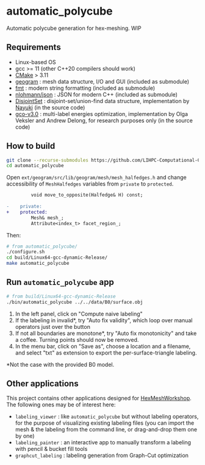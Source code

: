 # automatic_polycube
Automatic polycube generation for hex-meshing. WIP

## Requirements

- Linux-based OS
- gcc >= 11 (other C++20 compilers should work)
- [CMake](https://cmake.org/) > 3.11
- [geogram](https://github.com/BrunoLevy/geogram) : mesh data structure, I/O and GUI (included as submodule)
- [fmt](https://github.com/fmtlib/fmt) : modern string formatting (included as submodule)
- [nlohmann/json](https://github.com/nlohmann/json) : JSON for modern C++ (included as submodule)
- [DisjointSet](https://www.nayuki.io/page/disjoint-set-data-structure) : disjoint-set/union-find data structure, implementation by [Nayuki](https://www.nayuki.io/) (in the source code)
- [gco-v3.0](https://vision.cs.uwaterloo.ca/code/) :  multi-label energies optimization, implementation by Olga Veksler and Andrew Delong, for research purposes only (in the source code)

## How to build

```bash
git clone --recurse-submodules https://github.com/LIHPC-Computational-Geometry/automatic_polycube.git
cd automatic_polycube
```

Open `ext/geogram/src/lib/geogram/mesh/mesh_halfedges.h` and change accessibility of `MeshHalfedges` variables from `private` to `protected`.

```diff
         void move_to_opposite(Halfedge& H) const;
 
-    private:
+    protected:
         Mesh& mesh_;
         Attribute<index_t> facet_region_;
```

Then:

```bash
# from automatic_polycube/
./configure.sh
cd build/Linux64-gcc-dynamic-Release/
make automatic_polycube
```

## Run `automatic_polycube` app

```bash
# from build/Linux64-gcc-dynamic-Release
./bin/automatic_polycube ../../data/B0/surface.obj
```

1. In the left panel, click on "Compute naive labeling"
1. If the labeling in invalid*, try "Auto fix validity", which loop over manual operators just over the button
1. If not all boundaries are monotone*, try "Auto fix monotonicity" and take a coffee. Turning points should now be removed.
1. In the menu bar, click on "Save as", choose a location and a filename, and select "txt" as extension to export the per-surface-triangle labeling.

*Not the case with the provided B0 model.

## Other applications

This project contains other applications designed for [HexMeshWorkshop](https://github.com/LIHPC-Computational-Geometry/HexMeshWorkshop). The following ones may be of interest here:
- `labeling_viewer` : like `automatic_polycube` but without labeling operators, for the purpose of visualizing existing labeling files (you can import the mesh & the labeling from the command line, or drag-and-drop them one by one)
- `labeling_painter` : an interactive app to manually transform a labeling with pencil & bucket fill tools
- `graphcut_labeling` : labeling generation from Graph-Cut optimization